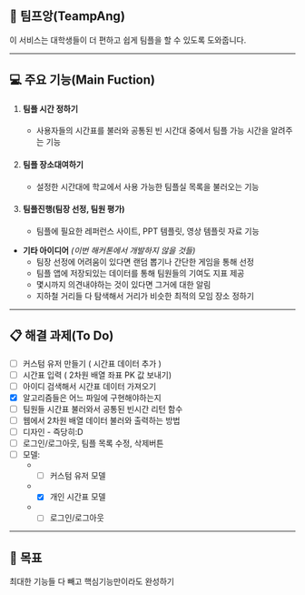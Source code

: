 ## :speech_balloon: 팀프앙(TeampAng)
이 서비스는 대학생들이 더 편하고 쉽게 팀플을 할 수 있도록 도와줍니다.

---

## :computer: 주요 기능(Main Fuction)
1. #### __팀플 시간 정하기__
   * 사용자들의 시간표를 불러와 공통된 빈 시간대 중에서 팀플 가능 시간을 알려주는 기능
1. #### __팀플 장소대여하기__
   * 설정한 시간대에 학교에서 사용 가능한 팀플실 목록을 불러오는 기능
1. #### __팀플진행__(팀장 선정, 팀원 평가)
   * 팀플에 필요한 레퍼런스 사이트, PPT 템플릿, 영상 템플릿 자료 기능

* __기타 아이디어__ *(이번 해커톤에서 개발하지 않을 것들)*
   * 팀장 선정에 어려움이 있다면 랜덤 뽑기나 간단한 게임을 통해 선정
   * 팀플 앱에 저장되있는 데이터를 통해 팀원들의 기여도 지표 제공 
   * 몇시까지 의견내야하는 것이 있다면 그거에 대한 알림
   * 지하철 거리들 다 탐색해서 거리가 비슷한 최적의 모임 장소 정하기
      
      
---      
## :clipboard: 해결 과제(To Do)
- [ ] 커스텀 유저 만들기 ( 시간표 데이터 추가 )
- [ ] 시간표 입력 ( 2차원 배열 좌표 PK 값 보내기)
- [ ] 아이디 검색해서 시간표 데이터 가져오기
- [x] 알고리즘들은 어느 파일에 구현해야하는지
- [ ] 팀원들 시간표 불러와서 공통된 빈시간 리턴 함수
- [ ] 웹에서 2차원 배열 데이터 불러와 출력하는 방법
- [ ] 디자인 - 즉당히:D
- [ ] 로그인/로그아웃, 팀플 목록 수정, 삭제버튼
- [ ] 모델:
  * - [ ] 커스텀 유저 모델
  * - [x] 개인 시간표 모델
  * - [ ] 로그인/로그아웃
  
---
## :checkered_flag: 목표
최대한 기능들 다 빼고 핵심기능만이라도 완성하기
  
